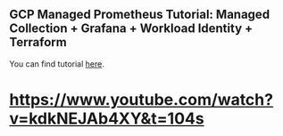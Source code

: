 ## GCP Managed Prometheus Tutorial: Managed Collection + Grafana + Workload Identity + Terraform

You can find tutorial [here](https://youtu.be/kdkNEJAb4XY).

# https://www.youtube.com/watch?v=kdkNEJAb4XY&t=104s
